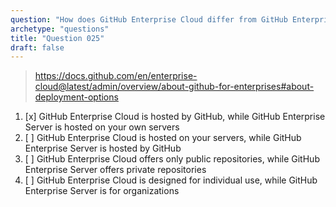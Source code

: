```yaml
---
question: "How does GitHub Enterprise Cloud differ from GitHub Enterprise Server?"
archetype: "questions"
title: "Question 025"
draft: false
---
```


> https://docs.github.com/en/enterprise-cloud@latest/admin/overview/about-github-for-enterprises#about-deployment-options
1. [x] GitHub Enterprise Cloud is hosted by GitHub, while GitHub Enterprise Server is hosted on your own servers
1. [ ] GitHub Enterprise Cloud is hosted on your servers, while GitHub Enterprise Server is hosted by GitHub
1. [ ] GitHub Enterprise Cloud offers only public repositories, while GitHub Enterprise Server offers private repositories
1. [ ] GitHub Enterprise Cloud is designed for individual use, while GitHub Enterprise Server is for organizations
